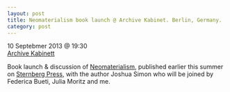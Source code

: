 ```yaml
---
layout: post
title: Neomaterialism book launch @ Archive Kabinet. Berlin, Germany.
category: post
---
```


10 Septebmer 2013 @ 19:30  
[Archive Kabinett](http://www.archivekabinett.org)

Book launch & discussion of [Neomaterialism](http://www.sternberg-press.com/index.php?pageId=1435&l=en&bookId=329&sort=year), published earlier this summer on [Sternberg Press](http://www.sternberg-press.com), with the author Joshua Simon who will be joined by Federica Bueti, Julia Moritz and me. 
